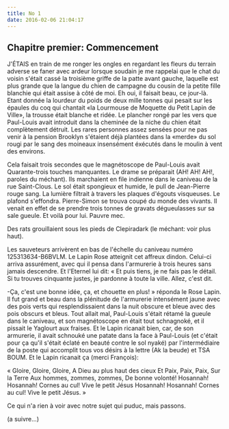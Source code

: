 ```yaml
---
title: No 1
date: 2016-02-06 21:04:17
---
```


## Chapitre premier: Commencement

J'ÉTAIS en train de me ronger les ongles en regardant les fleurs du terrain adverse se faner avec ardeur lorsque soudain je me rappelai que le chat du voisin s'était cassé la troisième griffe de la patte avant gauche, laquelle est plus grande que la langue du chien de campagne du cousin de la petite fille blanchie qui était assise à côté de moi. Eh oui, il faisait beau, ce jour-là. Etant donnée la lourdeur du poids de deux mille tonnes qui pesait sur les épaules du coq qui chantait «la Lourmouse de Moquette du Petit Lapin de Ville», la trousse était blanche et ridée. Le plancher rongé par les vers que Paul-Louis avait introduit dans la cheminée de la niche du chien était complètement détruit. Les rares personnes assez sensées pour ne pas venir à la pension Brooklyn s'étaient déjà plantées dans la «merde» du sol rougi par le sang des moineaux insensément éxécutés dans le moulin à vent des environs.

Cela faisait trois secondes que le magnétoscope de Paul-Louis avait Quarante-trois  touches manquantes. Le drame se préparait (AH! AH! AH!, paroles du méchant). Ils marchaient en file indienne dans le caniveau de la rue Saint-Clous. Le sol était spongieux et humide, le pull de Jean-Pierre rouge sang. La lumière filtrait à travers les plaques d'égouts visqueuses. Le plafond s'effondra. Pierre-Simon se trouva coupé du monde des vivants. Il venait en effet de se prendre trois tonnes de gravats dégueulasses sur sa sale gueule. Et voilà pour lui. Pauvre mec.

Des rats grouillaient sous les pieds de Clepiradark (le méchant: voir plus haut).

Les sauveteurs arrivèrent en bas de l'échelle du caniveau numéro 125313634-B6BVLM. Le Lapin Rose atteignit cet affreux dindon. Celui-ci arriva assurément, avec qui il pensa dans l'armurerie à trois heures sans jamais descendre. Et l'Eternel lui dit: « Et puis tiens, je ne fais pas le détail. Si tu trouves cinquante justes, je pardonne à toute la ville. Allez, c'est dit.

-Ça, c'est une bonne idée, ça, et chouette en plus! » réponda le Rose Lapin. Il fut grand et beau dans la plénitude de l'armurerie intensément jaune avec des pois verts qui resplendissaient dans la nuit obscure et bleue avec des pois obscurs et bleus. Tout allait mal, Paul-Louis s'était rétamé la gueule dans le caniveau, et son magnétoscope en était tout schnagnoké, et il pissait le Yaglourt aux fraises. Et le Lapin ricanait bien, car, de son armurerie, il avait schnouké une patate dans la face à Paul-Louis (et c'était pour ça qu'il s'était éclaté en beauté contre le sol nyaké) par l'intermédiaire de la poste qui accomplit tous vos désirs à la lettre (Ak la beude) et TSA BOUM. Et le Lapin ricanait ça (merci François):

<p class="centered">« Gloire, Gloire, Gloire,
A Dieu au plus haut des cieux
Et
Paix, Paix, Paix,
Sur la Terre
Aux hommes, zommes, zommes,
De bonne volonté!
Hosannah! Hosannah!
Cornes au cul!
Vive le petit Jésus
Hosannah! Hosannah!
Cornes au cul!
Vive le petit Jésus. »
</p>

Ce qui n'a rien à voir avec notre sujet qui puduc, mais passons.

(a suivre...)
